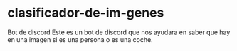 # clasificador-de-im-genes
Bot de discord
Este es un bot de discord que nos ayudara en saber que hay en una imagen si es una persona o es una coche.
